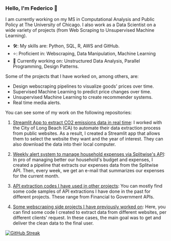 ### Hello, I'm Federico 👋

I am currently working on my MS in Computational Analysis and Public Policy at The University of Chicago. I also work as a Data Scientist on a wide variety of projects (from Web Scraping to Unsupervised Machine Learning).


- 🛠️: My skills are: Python, SQL, R, AWS and GitHub.
- ⭐: Proficient in: Webscraping, Data Manipulation, Machine Learning
- 📖 Currently working on: Unstructured Data Analysis, Parallel Programming, Design Patterns.


Some of the projects that I have worked on, among others, are:

- Design webscraping pipelines to visualize goods' prices over time.
- Supervised Machine Learning to predict price changes over time.
- Unsupervised Machine Learning to create recommender systems.
- Real time media alerts.

You can see some of my work on the following repositories:

1) [Streamlit App to extract CO2 emissions data in real time](https://github.com/City-of-Long-Beach-Public/climate_inventory): I worked with the City of Long Beach (CA) to automate their data extraction process from public websites. As a result, I created a Streamlit app that allows them to select the website they want and the year of interest. They can also download the data into their local computer.
     
3) [Weekly alert system to manage household expenses via Splitwise's API](https://github.com/FedericoDM/splitwise-household-expenses): In pro of managing better our household's budget and expenses, I created a pipeline that extracts our expenses data from the Splitwise API. Then, every week, we get an e-mail that summarizes our expenses for the current month.

  
5) [API extraction codes I have used in other projects](https://github.com/FedericoDM/API-extractions): You can mostly find some code samples of API extractions I have done in the past for different projects. These range from Financial to Government APIs.
   
7) [Some webscraping side projects I have previously worked on](https://github.com/FedericoDM/webscraping-sideprojects): Here, you can find some code I created to extract data from different websites, per different clients' request. In these cases, the main goal was to get and deliver the clean data to the final user.

<!--
![FedericoDM's GitHub stats](https://github-readme-stats-sigma-five.vercel.app/api?username=FedericoDM&show_icons=true&theme=codeSTACKr&count_private=true)
-->

[![GitHub Streak](http://github-readme-streak-stats.herokuapp.com?user=FedericoDM&theme=dark&background=000000)](https://git.io/streak-stats)


<!--
[![Top Langs](https://github-readme-stats.vercel.app/api/top-langs/?username=FedericoDM&layout=compact&theme=vision-friendly-dark)](https://github.com/anuraghazra/github-readme-stats)
-->

<!--
**FedericoDM/FedericoDM** is a ✨ _special_ ✨ repository because its `README.md` (this file) appears on your GitHub profile.

Here are some ideas to get you started:

- 🔭 I’m currently working on ...
- 🌱 I’m currently learning ...
- 👯 I’m looking to collaborate on ...
- 🤔 I’m looking for help with ...
- 💬 Ask me about ...
-->
